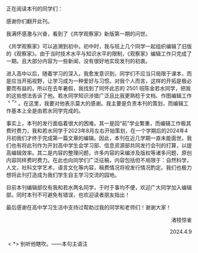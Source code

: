 正在阅读本刊的同学们：

感谢你们翻开此刊。

我满怀感激与兴奋，看到了《共学观察家》新版第一期的问世。

《共学观察家》可以追溯到初中。初中时，我与班上几个同学一起组织编辑了旧版的《观察家》。由于当时技术水平与知识水平的限制，《观察家》编辑工作只完成了一期。且大部分内容为一些新闻，没有很好地实现发刊的初衷。

进入高中以后，随着学习的深入，我愈发意识到，同学们不应当只局限于课本，而是应当开拓视野，让学习成为一种爱好与习惯。对我个人而言，这样的开拓是极必要而有益的。所以在去年暑假，我找到了同怀此志的 2501 班陈金若水同学，把我的这些想法告诉了他。若水同学知识涉猎广泛且比我更熟稔于文档、作图编辑工作 $^{<*>}$ 。在这里，我要对他表示莫大的感谢。我主要是负责本刊的策划，而编辑工作基本上全是由若水同学完成的。

事实上，本刊的发行面临着很大的困难。其一是回“前”学业繁重，而编辑工作极其费时费力，我和若水同学于2023年8月左右开始策划，在一个学期后的2024年4月初我们才终于完成第一篇文章的编辑。因此，本刊在近几学期一直未能面世。我们也有将此刊作为开封高中学生会学习部、信息资源部共同发行会刊的打算，以提高编辑效率。其二是内容的整理问题，许多内容的采编涉及版权等诸多问题，原创内容同样费时费力。在此也向同学们广泛征稿，内容包括但不局限于：自然科学，人文，社科文学艺术，语言文化等内容，稿费情况将视发行情况酌定。我们也极力想将此刊打造成为我们学生自主学习交流的园地。

目前本刊编辑部仅有我和若水两名同学，于时于事均不便，欢迎广大同学加入编辑部。同时本刊不可避免有错误，也欢迎读者朋友指出！

最后感谢在高中学习生活中支持过帮助过我的同学和老师们！谢谢大家！

<p align="right">渚枝惊雀</p>

<p align="right">2024.4.9</p>

$<*>$ 别听他瞎吹。——本句主语注
